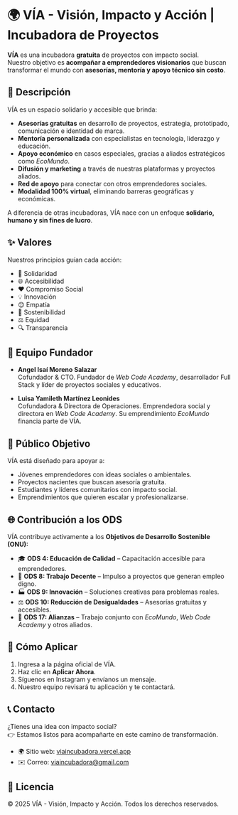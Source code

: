 # 🌍 VÍA - Visión, Impacto y Acción | Incubadora de Proyectos

**VÍA** es una incubadora **gratuita** de proyectos con impacto social.  
Nuestro objetivo es **acompañar a emprendedores visionarios** que buscan transformar el mundo con **asesorías, mentoría y apoyo técnico sin costo**.  

## 🚀 Descripción

VÍA es un espacio solidario y accesible que brinda:
- **Asesorías gratuitas** en desarrollo de proyectos, estrategia, prototipado, comunicación e identidad de marca.  
- **Mentoría personalizada** con especialistas en tecnología, liderazgo y educación.  
- **Apoyo económico** en casos especiales, gracias a aliados estratégicos como *EcoMundo*.  
- **Difusión y marketing** a través de nuestras plataformas y proyectos aliados.  
- **Red de apoyo** para conectar con otros emprendedores sociales.  
- **Modalidad 100% virtual**, eliminando barreras geográficas y económicas.  

A diferencia de otras incubadoras, VÍA nace con un enfoque **solidario, humano y sin fines de lucro**.

## ✨ Valores

Nuestros principios guían cada acción:

- 🤝 Solidaridad  
- 🌐 Accesibilidad  
- ❤️ Compromiso Social  
- 💡 Innovación  
- 😊 Empatía  
- 🌱 Sostenibilidad  
- ⚖️ Equidad  
- 🔍 Transparencia  

## 👥 Equipo Fundador

- **Angel Isaí Moreno Salazar**  
  Cofundador & CTO. Fundador de *Web Code Academy*, desarrollador Full Stack y líder de proyectos sociales y educativos.  

- **Luisa Yamileth Martínez Leonides**  
  Cofundadora & Directora de Operaciones. Emprendedora social y directora en *Web Code Academy*. Su emprendimiento *EcoMundo* financia parte de VÍA.  

## 🎯 Público Objetivo

VÍA está diseñado para apoyar a:

- Jóvenes emprendedores con ideas sociales o ambientales.  
- Proyectos nacientes que buscan asesoría gratuita.  
- Estudiantes y líderes comunitarios con impacto social.  
- Emprendimientos que quieren escalar y profesionalizarse.  

## 🌐 Contribución a los ODS

VÍA contribuye activamente a los **Objetivos de Desarrollo Sostenible (ONU):**

- 🎓 **ODS 4: Educación de Calidad** – Capacitación accesible para emprendedores.  
- 💼 **ODS 8: Trabajo Decente** – Impulso a proyectos que generan empleo digno.  
- 🏭 **ODS 9: Innovación** – Soluciones creativas para problemas reales.  
- ⚖️ **ODS 10: Reducción de Desigualdades** – Asesorías gratuitas y accesibles.  
- 🤝 **ODS 17: Alianzas** – Trabajo conjunto con *EcoMundo*, *Web Code Academy* y otros aliados.  

## 📌 Cómo Aplicar

1. Ingresa a la página oficial de VÍA.  
2. Haz clic en **Aplicar Ahora**.  
3. Síguenos en Instagram y envíanos un mensaje.  
4. Nuestro equipo revisará tu aplicación y te contactará.  

## 📞 Contacto

¿Tienes una idea con impacto social?  
👉 Estamos listos para acompañarte en este camino de transformación.  

- 🌍 Sitio web: [viaincubadora.vercel.app](https://viaincubadora.vercel.app/)  
- ✉️ Correo: viaincubadora@gmail.com

## 📄 Licencia

© 2025 VÍA - Visión, Impacto y Acción. Todos los derechos reservados. 